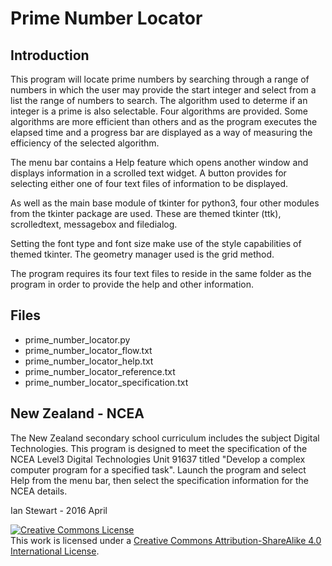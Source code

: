 # Prime Number Locator

## Introduction

This program will locate prime numbers by searching through a range of numbers in which the user may provide the start integer and select from a list the range of numbers to search. The algorithm used to determe if an integer is a prime is also selectable. Four algorithms are provided. Some algorithms are more efficient than others and as the program executes the elapsed time and a progress bar are displayed as a way of measuring the efficiency of the selected algorithm.

The menu bar contains a Help feature which opens another window and displays information in a scrolled text widget. A button provides for selecting either one of four text files of information to be displayed. 

As well as the main base module of tkinter for python3, four other modules from the tkinter package are used. These are themed tkinter (ttk), scrolledtext, messagebox and filedialog.

Setting the font type and font size make use of the style capabilities of themed tkinter. The geometry manager used is the grid method.

The program requires its four text files to reside in the same folder as the program in order to provide the help and other information.

## Files

* prime_number_locator.py 
* prime_number_locator_flow.txt
* prime_number_locator_help.txt
* prime_number_locator_reference.txt
* prime_number_locator_specification.txt

## New Zealand - NCEA

The New Zealand secondary school curriculum includes the subject Digital Technologies. This program is designed to meet the specification of the NCEA Level3 Digital Technologies Unit 91637 titled "Develop a complex computer program for a specified task". Launch the program and select Help from the menu bar, then select the specification information for the NCEA details.


Ian Stewart - 2016 April  

<a rel="license" href="http://creativecommons.org/licenses/by-sa/4.0/"><img alt="Creative Commons License" style="border-width:0" src="https://i.creativecommons.org/l/by-sa/4.0/88x31.png" /></a><br />This work is licensed under a <a rel="license" href="http://creativecommons.org/licenses/by-sa/4.0/">Creative Commons Attribution-ShareAlike 4.0 International License</a>.

